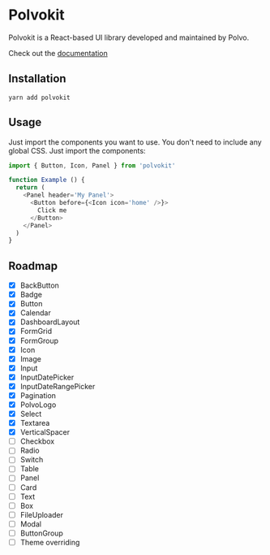 # Polvokit

Polvokit is a React-based UI library developed and maintained by Polvo.

Check out the [documentation](https://polvo-labs.github.io/polvokit/)

## Installation

```
yarn add polvokit
```

## Usage

Just import the components you want to use.
You don't need to include any global CSS. Just import the components:

```js
import { Button, Icon, Panel } from 'polvokit'

function Example () {
  return (
    <Panel header='My Panel'>
      <Button before={<Icon icon='home' />}>
        Click me
      </Button>
    </Panel>    
  )
}
```

## Roadmap

- [x] BackButton
- [x] Badge
- [x] Button
- [x] Calendar
- [x] DashboardLayout
- [x] FormGrid
- [x] FormGroup
- [x] Icon
- [x] Image
- [x] Input
- [x] InputDatePicker
- [x] InputDateRangePicker
- [x] Pagination
- [x] PolvoLogo
- [x] Select
- [x] Textarea
- [x] VerticalSpacer
- [ ] Checkbox
- [ ] Radio
- [ ] Switch
- [ ] Table
- [ ] Panel
- [ ] Card
- [ ] Text
- [ ] Box
- [ ] FileUploader
- [ ] Modal
- [ ] ButtonGroup
- [ ] Theme overriding
